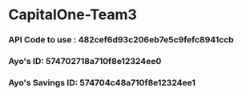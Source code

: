 # CapitalOne-Team3

### API Code to use : 482cef6d93c206eb7e5c9fefc8941ccb
### Ayo's ID: 574702718a710f8e12324ee0
### Ayo's Savings ID: 574704c48a710f8e12324ee1

